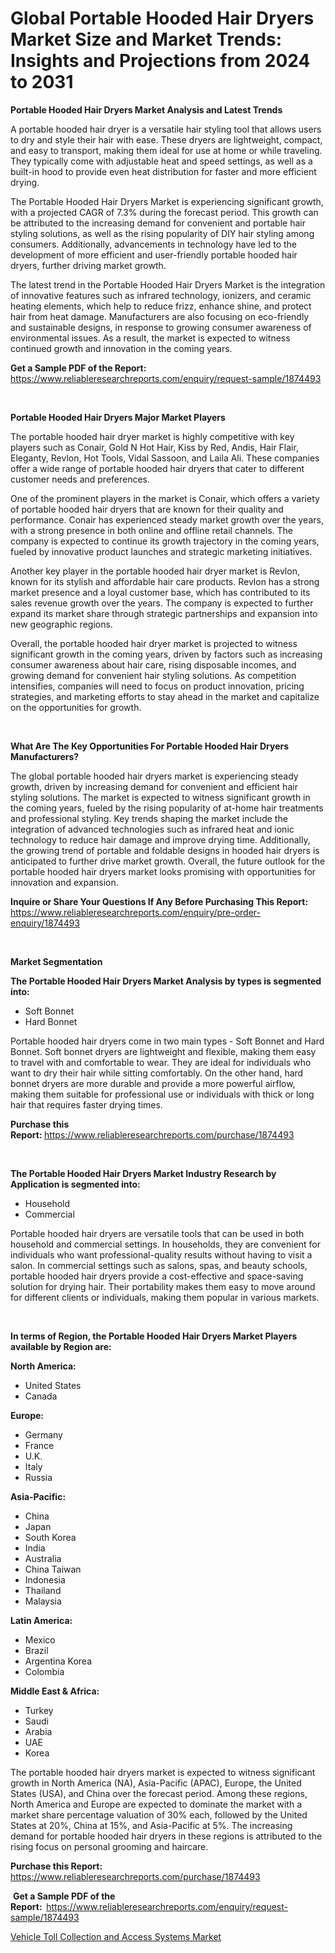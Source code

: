 <p><h1>Global Portable Hooded Hair Dryers Market Size and Market Trends: Insights and Projections from 2024 to 2031</h1></p><p><strong>Portable Hooded Hair Dryers Market Analysis and Latest Trends</strong></p>
<p><p>A portable hooded hair dryer is a versatile hair styling tool that allows users to dry and style their hair with ease. These dryers are lightweight, compact, and easy to transport, making them ideal for use at home or while traveling. They typically come with adjustable heat and speed settings, as well as a built-in hood to provide even heat distribution for faster and more efficient drying.</p><p>The Portable Hooded Hair Dryers Market is experiencing significant growth, with a projected CAGR of 7.3% during the forecast period. This growth can be attributed to the increasing demand for convenient and portable hair styling solutions, as well as the rising popularity of DIY hair styling among consumers. Additionally, advancements in technology have led to the development of more efficient and user-friendly portable hooded hair dryers, further driving market growth.</p><p>The latest trend in the Portable Hooded Hair Dryers Market is the integration of innovative features such as infrared technology, ionizers, and ceramic heating elements, which help to reduce frizz, enhance shine, and protect hair from heat damage. Manufacturers are also focusing on eco-friendly and sustainable designs, in response to growing consumer awareness of environmental issues. As a result, the market is expected to witness continued growth and innovation in the coming years.</p></p>
<p><strong>Get a Sample PDF of the Report:&nbsp;</strong> <a href="https://www.reliableresearchreports.com/enquiry/request-sample/1874493">https://www.reliableresearchreports.com/enquiry/request-sample/1874493</a></p>
<p>&nbsp;</p>
<p><strong>Portable Hooded Hair Dryers Major Market Players</strong></p>
<p><p>The portable hooded hair dryer market is highly competitive with key players such as Conair, Gold N Hot Hair, Kiss by Red, Andis, Hair Flair, Eleganty, Revlon, Hot Tools, Vidal Sassoon, and Laila Ali. These companies offer a wide range of portable hooded hair dryers that cater to different customer needs and preferences.</p><p>One of the prominent players in the market is Conair, which offers a variety of portable hooded hair dryers that are known for their quality and performance. Conair has experienced steady market growth over the years, with a strong presence in both online and offline retail channels. The company is expected to continue its growth trajectory in the coming years, fueled by innovative product launches and strategic marketing initiatives.</p><p>Another key player in the portable hooded hair dryer market is Revlon, known for its stylish and affordable hair care products. Revlon has a strong market presence and a loyal customer base, which has contributed to its sales revenue growth over the years. The company is expected to further expand its market share through strategic partnerships and expansion into new geographic regions.</p><p>Overall, the portable hooded hair dryer market is projected to witness significant growth in the coming years, driven by factors such as increasing consumer awareness about hair care, rising disposable incomes, and growing demand for convenient hair styling solutions. As competition intensifies, companies will need to focus on product innovation, pricing strategies, and marketing efforts to stay ahead in the market and capitalize on the opportunities for growth.</p></p>
<p>&nbsp;</p>
<p><strong>What Are The Key Opportunities For Portable Hooded Hair Dryers Manufacturers?</strong></p>
<p><p>The global portable hooded hair dryers market is experiencing steady growth, driven by increasing demand for convenient and efficient hair styling solutions. The market is expected to witness significant growth in the coming years, fueled by the rising popularity of at-home hair treatments and professional styling. Key trends shaping the market include the integration of advanced technologies such as infrared heat and ionic technology to reduce hair damage and improve drying time. Additionally, the growing trend of portable and foldable designs in hooded hair dryers is anticipated to further drive market growth. Overall, the future outlook for the portable hooded hair dryers market looks promising with opportunities for innovation and expansion.</p></p>
<p><strong>Inquire or Share Your Questions If Any Before Purchasing This Report:</strong> <a href="https://www.reliableresearchreports.com/enquiry/pre-order-enquiry/1874493">https://www.reliableresearchreports.com/enquiry/pre-order-enquiry/1874493</a></p>
<p>&nbsp;</p>
<p><strong>Market Segmentation</strong></p>
<p><strong>The Portable Hooded Hair Dryers Market Analysis by types is segmented into:</strong></p>
<p><ul><li>Soft Bonnet</li><li>Hard Bonnet</li></ul></p>
<p><p>Portable hooded hair dryers come in two main types - Soft Bonnet and Hard Bonnet. Soft bonnet dryers are lightweight and flexible, making them easy to travel with and comfortable to wear. They are ideal for individuals who want to dry their hair while sitting comfortably. On the other hand, hard bonnet dryers are more durable and provide a more powerful airflow, making them suitable for professional use or individuals with thick or long hair that requires faster drying times.</p></p>
<p><strong>Purchase this Report:&nbsp;</strong><a href="https://www.reliableresearchreports.com/purchase/1874493">https://www.reliableresearchreports.com/purchase/1874493</a></p>
<p>&nbsp;</p>
<p><strong>The Portable Hooded Hair Dryers Market Industry Research by Application is segmented into:</strong></p>
<p><ul><li>Household</li><li>Commercial</li></ul></p>
<p><p>Portable hooded hair dryers are versatile tools that can be used in both household and commercial settings. In households, they are convenient for individuals who want professional-quality results without having to visit a salon. In commercial settings such as salons, spas, and beauty schools, portable hooded hair dryers provide a cost-effective and space-saving solution for drying hair. Their portability makes them easy to move around for different clients or individuals, making them popular in various markets.</p></p>
<p>&nbsp;</p>
<p><strong>In terms of Region, the Portable Hooded Hair Dryers Market Players available by Region are:</strong></p>
<p>
    <p> <strong> North America: </strong>
        <ul>
            <li>United States</li>
            <li>Canada</li>
        </ul>
        </p> 
    <p> <strong> Europe: </strong>
        <ul>
            <li>Germany</li>
            <li>France</li>
            <li>U.K.</li>
            <li>Italy</li>
            <li>Russia</li>
        </ul>
        </p> 
    <p> <strong> Asia-Pacific: </strong>
        <ul>
            <li>China</li>
            <li>Japan</li>
            <li>South Korea</li>
            <li>India</li>
            <li>Australia</li>
            <li>China Taiwan</li>
            <li>Indonesia</li>
            <li>Thailand</li>
            <li>Malaysia</li>
        </ul>
        </p> 
    <p> <strong> Latin America: </strong>
        <ul>
            <li>Mexico</li>
            <li>Brazil</li>
            <li>Argentina Korea</li>
            <li>Colombia</li>
        </ul>
        </p> 
    <p> <strong> Middle East & Africa: </strong>
        <ul>
            <li>Turkey</li>
            <li>Saudi</li>
            <li>Arabia</li>
            <li>UAE</li>
            <li>Korea</li>
        </ul>
    </p>
    </p>
<p><p>The portable hooded hair dryers market is expected to witness significant growth in North America (NA), Asia-Pacific (APAC), Europe, the United States (USA), and China over the forecast period. Among these regions, North America and Europe are expected to dominate the market with a market share percentage valuation of 30% each, followed by the United States at 20%, China at 15%, and Asia-Pacific at 5%. The increasing demand for portable hooded hair dryers in these regions is attributed to the rising focus on personal grooming and haircare.</p></p>
<p><strong>Purchase this Report: </strong><a href="https://www.reliableresearchreports.com/purchase/1874493">https://www.reliableresearchreports.com/purchase/1874493</a></p>
<p>&nbsp;<strong>Get a Sample PDF of the Report:&nbsp;&nbsp;</strong><a href="https://www.reliableresearchreports.com/enquiry/request-sample/1874493">https://www.reliableresearchreports.com/enquiry/request-sample/1874493</a></p>
<p><strong></strong></p>
<p><p><a href="https://flame-sidecar-702.notion.site/Vehicle-Toll-Collection-and-Access-Systems-Market-Research-Report-The-Key-To-Successful-Business-St-0f9c4623adb84515aabc1b860e9ab519">Vehicle Toll Collection and Access Systems Market</a></p></p>